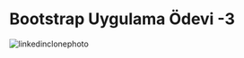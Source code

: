 # Bootstrap Uygulama Ödevi -3
![linkedinclonephoto](https://user-images.githubusercontent.com/122825698/224479622-ff472c68-a945-4db3-bb65-73d8ae398980.jpg)
